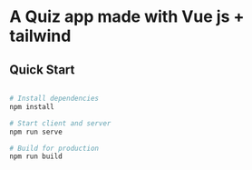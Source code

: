 # A Quiz app made with Vue js + tailwind

## Quick Start

```bash

# Install dependencies
npm install

# Start client and server
npm run serve

# Build for production
npm run build
```
